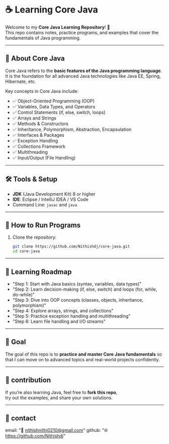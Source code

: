 # ☕ Learning Core Java  

Welcome to my **Core Java Learning Repository**! 🚀  
This repo contains notes, practice programs, and examples that cover the fundamentals of Java programming.  

---

## 📌 About Core Java  
Core Java refers to the **basic features of the Java programming language**. It is the foundation for all advanced Java technologies like Java EE, Spring, Hibernate, etc. 

Key concepts in Core Java include:  
- ✅ Object-Oriented Programming (OOP)  
- ✅ Variables, Data Types, and Operators  
- ✅ Control Statements (if, else, switch, loops)  
- ✅ Arrays and Strings  
- ✅ Methods & Constructors  
- ✅ Inheritance, Polymorphism, Abstraction, Encapsulation  
- ✅ Interfaces & Packages  
- ✅ Exception Handling  
- ✅ Collections Framework  
- ✅ Multithreading  
- ✅ Input/Output (File Handling)  

---

## 🛠️ Tools & Setup  
- **JDK** (Java Development Kit) 8 or higher  
- **IDE**: Eclipse / IntelliJ IDEA / VS Code  
- Command Line: `javac` and `java`  

---

## 🚀 How to Run Programs  
1. Clone the repository:  
   ```bash
   git clone https://github.com/Nithishdj/core-java.git
   cd core-java

---
   
## 📖 Learning Roadmap
  - "Step 1: Start with Java basics (syntax, variables, data types)"
  - "Step 2: Learn decision-making (if, else, switch) and loops (for, while, do-while)"
  - "Step 3: Dive into OOP concepts (classes, objects, inheritance, polymorphism)"
  - "Step 4: Explore arrays, strings, and collections"
  - "Step 5: Practice exception handling and multithreading"
  - "Step 6: Learn file handling and I/O streams"

---

## 🎯 Goal
  The goal of this repo is to **practice and master Core Java fundamentals**
  so that I can move on to advanced topics and real-world projects confidently.

---

## 🤝 contribution
  If you’re also learning Java, feel free to **fork this repo**,  
  try out the examples, and share your own solutions.

---

## 💬 contact
  email: "📧 nithishnithi0210@gmail.com"
  github: "🌐 https://github.com/Nithishdj"

